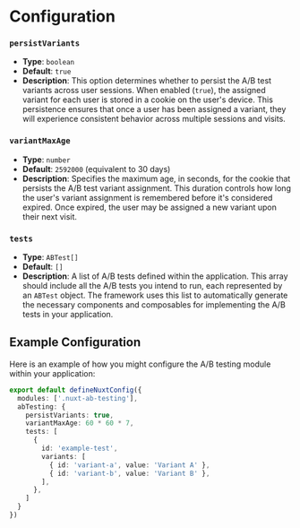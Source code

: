 # Configuration

### `persistVariants`

- **Type**: `boolean`
- **Default**: `true`
- **Description**: This option determines whether to persist the A/B test variants across user sessions. When enabled (`true`), the assigned variant for each user is stored in a cookie on the user's device. This persistence ensures that once a user has been assigned a variant, they will experience consistent behavior across multiple sessions and visits.

### `variantMaxAge`

- **Type**: `number`
- **Default**: `2592000` (equivalent to 30 days)
- **Description**: Specifies the maximum age, in seconds, for the cookie that persists the A/B test variant assignment. This duration controls how long the user's variant assignment is remembered before it's considered expired. Once expired, the user may be assigned a new variant upon their next visit.

### `tests`

- **Type**: `ABTest[]`
- **Default**: `[]`
- **Description**: A list of A/B tests defined within the application. This array should include all the A/B tests you intend to run, each represented by an `ABTest` object. The framework uses this list to automatically generate the necessary components and composables for implementing the A/B tests in your application.


## Example Configuration

Here is an example of how you might configure the A/B testing module within your application:

```typescript
export default defineNuxtConfig({
  modules: ['.nuxt-ab-testing'],
  abTesting: {
    persistVariants: true,
    variantMaxAge: 60 * 60 * 7,
    tests: [
      {
        id: 'example-test',
        variants: [
          { id: 'variant-a', value: 'Variant A' },
          { id: 'variant-b', value: 'Variant B' },
        ],
      },
    ]
  }
})
```
